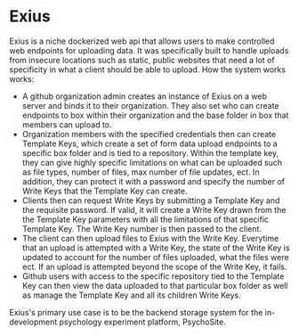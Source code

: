 # Exius
Exius is a niche dockerized web api that allows users to make controlled web endpoints for uploading data. It was specifically built to handle uploads from insecure locations such as static, public websites that need a lot of specificity in what a client should be able to upload. 
How the system works works:
* A github organization admin creates an instance of Exius on a web server and binds it to their organization. They also set who can create endpoints to box within their organization and the base folder in box that members can upload to.
* Organization members with the specified credentials then can create Template Keys, which create a set of form data upload endpoints to a specific box folder and is tied to a repository. Within the template key, they can give highly specific limitations on what can be uploaded such as file types, number of files, max number of file updates, ect. In addition, they can protect it with a password and specify the number of Write Keys that the Template Key can create.
* Clients then can request Write Keys by submitting a Template Key and the requisite password. If valid, it will create a Write Key drawn from the the Template Key parameters with all the limitations of that specific Template Key. The Write Key number is then passed to the client.
* The client can then upload files to Exius with the Write Key. Everytime that an upload is attempted with a Write Key, the state of the Write Key is updated to account for the number of files uploaded, what the files were ect. If an upload is attempted beyond the scope of the Write Key, it fails.
* Github users with access to the specific repository tied to the Template Key can then view the data uploaded to that particular box folder as well as manage the Template Key and all its children Write Keys.


Exius's primary use case is to be the backend storage system for the in-development psychology experiment platform, PsychoSite.
